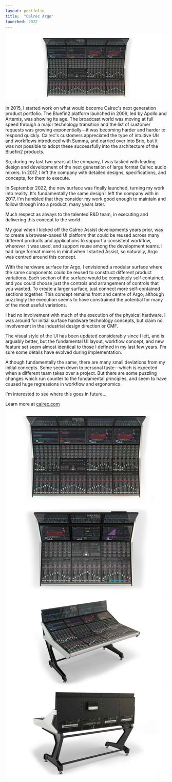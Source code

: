```yaml
---
layout: portfolio
title:  "Calrec Argo"
launched: 2022
---
```


<div class="post-image"><img src="/assets/images/portfolio/calrec-argo/hero.jpg"></div>

In 2015, I started work on what would become Calrec's next generation product portfolio. The Bluefin2 platform launched in 2009, led by Apollo and Artemis, was showing its age. The broadcast world was moving at full speed through a major technology transition and the list of customer requests was growing exponentially—it was becoming harder and harder to respond quickly. Calrec's customers appreciated the type of intuitive UIs and workflows introduced with Summa, and carried over into Brio, but it was not possible to adopt these successfully into the architecture of the Bluefin2 products.

So, during my last two years at the company, I was tasked with leading design and development of the next generation of large format Calrec audio mixers. In 2017, I left the company with detailed designs, specifications, and concepts, for them to execute.

In September 2022, the new surface was finally launched, turning my work into reality. It's fundamentally the same design I left the company with in 2017. I'm humbled that they consider my work good enough to maintain and follow through into a product, many years later.

Much respect as always to the talented R&D team, in executing and delivering this concept to the world.

My goal when I kicked off the Calrec Assist developments years prior, was to create a browser-based UI platform that could be reused across many different products and applications to support a consistent workflow, wherever it was used, and support reuse among the development teams. I had large format mixers in mind when I started Assist, so naturally, Argo was centred around this concept.

With the hardware surface for Argo, I envisioned a modular surface where the same components could be reused to construct different product variations. Each section of the surface would be completely self contained, and you could choose just the controls and arrangement of controls that you wanted. To create a larger surface, just connect more self-contained sections together. This concept remains front and centre of Argo, although puzzlingly the execution seems to have constrained the potential for many of the most useful variations.

I had no involvement with much of the execution of the physical hardware. I was around for initial surface hardware technology concepts, but claim no involvement in the industrial design direction or CMF.

The visual style of the UI has been updated considerably since I left, and is arguably better, but the fundamental UI layout, workflow concept, and new feature set seem almost identical to those I defined in my last few years. I'm sure some details have evolved during implementation.

Although fundamentally the same, there are many small deviations from my initial concepts. Some seem down to personal taste—which is expected when a different team takes over a project. But there are some puzzling changes which run counter to the fundamental principles, and seem to have caused huge regressions in workflow and ergonomics.

I'm interested to see where this goes in future...

Learn more at [calrec.com](https://calrec.com/shop/broadcast-audio-consoles/argo/)

<div class="post-image"><img src="/assets/images/portfolio/calrec-argo/surface-top-large.jpg"></div>
<div class="post-image"><img src="/assets/images/portfolio/calrec-argo/surface-top-small.jpg"></div>
<div class="post-image"><img src="/assets/images/portfolio/calrec-argo/surface-perspective.jpg"></div>
<div class="post-image"><img src="/assets/images/portfolio/calrec-argo/surface-rear.jpg"></div>
